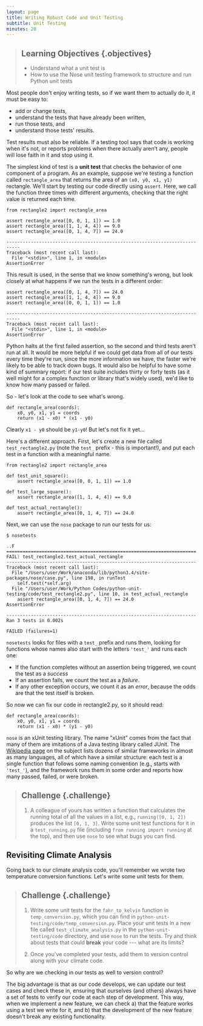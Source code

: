 ```yaml
---
layout: page
title: Writing Robust Code and Unit Testing
subtitle: Unit Testing
minutes: 20
---
```


> ## Learning Objectives {.objectives}
>
> * Understand what a unit test is
> * How to use the Nose unit testing framework to structure and run Python unit tests

Most people don't enjoy writing tests, so if we want them to actually do it, it must be easy to:

- add or change tests,
- understand the tests that have already been written,
- run those tests, and
- understand those tests' results.

Test results must also be reliable. If a testing tool says that code is working when it's not, or reports problems when there actually aren't any, people will lose faith in it and stop using it.

The simplest kind of test is a **unit test** that checks the behavior of one component of a program. As an example, suppose we're testing a function called `rectangle_area` that returns the area of an `(x0, y0, x1, y1)` rectangle. We'll start by testing our code directly using `assert`. Here, we call the function three times with different arguments, checking that the right value is returned each time.

~~~ {.python}
from rectangle2 import rectangle_area

assert rectangle_area([0, 0, 1, 1]) == 1.0
assert rectangle_area([1, 1, 4, 4]) == 9.0
assert rectangle_area([0, 1, 4, 7]) == 24.0
~~~

~~~ {.output}
---------------------------------------------------------------------------
Traceback (most recent call last):
  File "<stdin>", line 1, in <module>
AssertionError
~~~

This result is used, in the sense that we know something's wrong, but look closely at what happens if we run the tests in a different order:

~~~ {.python}
assert rectangle_area([0, 1, 4, 7]) == 24.0
assert rectangle_area([1, 1, 4, 4]) == 9.0
assert rectangle_area([0, 0, 1, 1]) == 1.0
~~~

~~~ {.output}
---------------------------------------------------------------------------
Traceback (most recent call last):
  File "<stdin>", line 1, in <module>
AssertionError
~~~

Python halts at the first failed assertion, so the second and third tests aren't run at all. It would be more helpful if we could get data from all of our tests every time they're run, since the more information we have, the faster we're likely to be able to track down bugs. It would also be helpful to have some kind of summary report: if our test suite includes thirty or forty tests (as it well might for a complex function or library that's widely used), we'd like to know how many passed or failed.

So - let's look at the code to see what's wrong.

~~~ {.python}
def rectangle_area(coords):
    x0, y0, x1, y1 = coords
    return (x1 - x0) * (x1 - y0)
~~~

Clearly `x1 - y0` should be `y1-y0`! But let's not fix it yet...

Here's a different approach. First, let's create a new file called `test_rectangle2.py` (note the `test_` prefix - this is important!), and put each test in a function with a meaningful name.

~~~ {.python}
from rectangle2 import rectangle_area

def test_unit_square():
    assert rectangle_area([0, 0, 1, 1]) == 1.0

def test_large_square():
    assert rectangle_area([1, 1, 4, 4]) == 9.0

def test_actual_rectangle():
    assert rectangle_area([0, 1, 4, 7]) == 24.0
~~~

Next, we can use the `nose` package to run our tests for us:

~~~ {.in}
$ nosetests
~~~

~~~ {.output}
..F
======================================================================
FAIL: test_rectangle2.test_actual_rectangle
----------------------------------------------------------------------
Traceback (most recent call last):
  File "/Users/user/Work/anaconda/lib/python3.4/site-packages/nose/case.py", line 198, in runTest
    self.test(*self.arg)
  File "/Users/user/Work/Python Codes/python-unit-testing/code/test_rectangle2.py", line 10, in test_actual_rectangle
    assert rectangle_area([0, 1, 4, 7]) == 24.0
AssertionError

----------------------------------------------------------------------
Ran 3 tests in 0.002s

FAILED (failures=1)
~~~

`nosetests` looks for files with a ``test_`` prefix and runs them, looking for functions whose names also start with the letters `'test_'` and runs each one:

-  If the function completes without an assertion being triggered, we count the test as a *success*
-  If an assertion fails, we count the test as a *failure*.
-  If any other exception occurs, we count it as an *error*, because the odds are that the test itself is broken.

So now we can fix our code in rectangle2.py, so it should read:

~~~ {.python}
def rectangle_area(coords):
    x0, y0, x1, y1 = coords
    return (x1 - x0) * (y1 - y0)
~~~

`nose` is an xUnit testing library. The name "xUnit" comes from the fact that many of them are imitations of a Java testing library called JUnit. The [Wikipedia page](http://en.wikipedia.org/wiki/List_of_unit_testing_frameworks) on the subject lists dozens of similar frameworks in almost as many languages,
all of which have a similar structure: each test is a single function that follows some naming convention (e.g., starts with `'test_'`), and the framework runs them in some order and reports how many passed, failed, or were broken.

> ## Challenge {.challenge}
> 
> 1.  A colleague of yours has written a function that calculates the running total of all the values in a list, e.g.,
>     `running([0, 1, 2])` produces the list `[0, 1, 3]`.
>     Write some unit test functions for it in a `test_running.py` file
>     (including `from running import running` at the top), and then use `nose` 
>     to see what bugs you can find.

## Revisiting Climate Analysis

Going back to our climate analysis code, you'll remember we wrote two
temperature conversion functions. Let's write some unit tests for them.

> ## Challenge {.challenge}
> 
> 1. Write some unit tests for the `fahr_to_kelvin` function in 
>    `temp_conversion.py`, which you can find in 
>    `python-unit-testing/code/temp_conversion.py`.
>    Place your unit tests in a new file called `test_climate_analysis.py`
>    in the `python-unit-testing/code` directory, and use `nose` to run
>    the tests.
>    Try and think about tests that could **break** your code --- what
>    are its limits?
> 
> 2. Once you've completed your tests, add them to version control along
>    with your climate code.

So why are we checking in our tests as well to version control?

The big advantage is that as our code develops, we can update our test
cases and check these in, ensuring that ourselves (and others) always have a set 
of tests to verify our code at each step of development. This way, when we
implement a new feature, we can check a) that the feature works using a test
we write for it, and b) that the development of the new feature doesn't break
any existing functionality.


